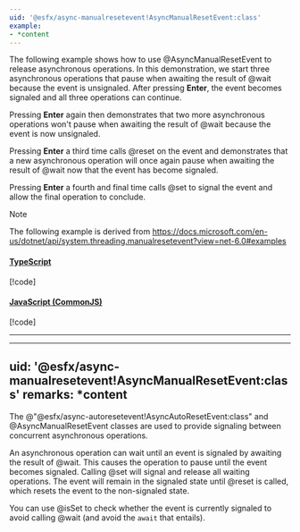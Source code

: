 ```yaml
---
uid: '@esfx/async-manualresetevent!AsyncManualResetEvent:class'
example:
- *content
---
```


The following example shows how to use @AsyncManualResetEvent to release asynchronous operations. In this demonstration,
we start three asynchronous operations that pause when awaiting the result of @wait because the event is unsignaled.
After pressing **Enter**, the event becomes signaled and all three operations can continue. 

Pressing **Enter** again then demonstrates that two more asynchronous operations won't pause when awaiting the result of 
@wait because the event is now unsignaled.

Pressing **Enter** a third time calls @reset on the event and demonstrates that a new asynchronous operation will once
again pause when awaiting the result of @wait now that the event has become signaled.

Pressing **Enter** a fourth and final time calls @set to signal the event and allow the final operation to conclude.

> [!NOTE]
> The following example is derived from https://docs.microsoft.com/en-us/dotnet/api/system.threading.manualresetevent?view=net-6.0#examples

#### [TypeScript](#tab/ts)
[!code[](../examples/AsyncManualResetEvent.ts)]

#### [JavaScript (CommonJS)](#tab/js)
[!code[](../examples/AsyncManualResetEvent.js)]

***

---
uid: '@esfx/async-manualresetevent!AsyncManualResetEvent:class'
remarks: *content
---

The @"@esfx/async-autoresetevent!AsyncAutoResetEvent:class" and @AsyncManualResetEvent classes are used to provide signaling between concurrent asynchronous operations.

An asynchronous operation can wait until an event is signaled by awaiting the result of @wait. This causes the operation to pause until the event
becomes signaled. Calling @set will signal and release all waiting operations. The event will remain in the signaled state until @reset is called,
which resets the event to the non-signaled state.

You can use @isSet to check whether the event is currently signaled to avoid calling @wait (and avoid the `await` that entails).
